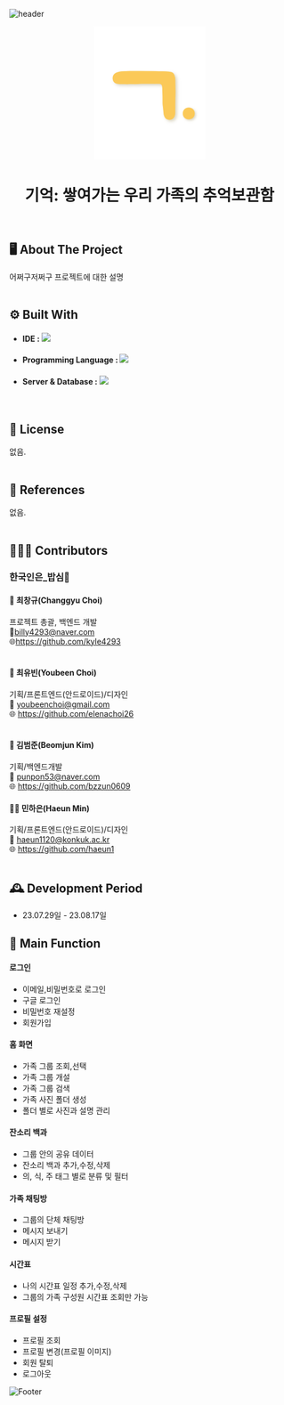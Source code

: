 ![header](https://capsule-render.vercel.app/api?type=waving&color=auto&height=150&section=header&fontSize=60)


<!-- PROJECT LOGO -->
<div align="center">
  <a href="https://github.com/othneildrew/Best-README-Template">
    <img src="logo.png" alt="Logo" width="200" height="240">
  </a>
  <h1 align="center">기억: 쌓여가는 우리 가족의 추억보관함</h1>
</div>


<br/>

## 🖥️ About The Project
어쩌구저쩌구 프로젝트에 대한 설명
<br/>
<br/>



## ⚙️ Built With
- #### **IDE** : <img src="https://img.shields.io/badge/Android Studio-3DDC84?style=flat&logo=Android Studio&logoColor=white"/>
- #### **Programming Language** : <img src="https://img.shields.io/badge/Kotlin-7F52FF?style=flat&logo=Kotlin&logoColor=white"/>
- #### **Server & Database** : <img src="https://img.shields.io/badge/Firebase-FFCA28?style=flat&logo=Firebase&logoColor=white"/>
<br>

## :loudspeaker: License
없음.
<br>
<br>

## :blue_book: References 
없음.
<br>
<br>

## 🧑‍🤝‍🧑 Contributors  
### 한국인은_밥심:rice:
#### 👦 최창규(Changgyu Choi) 
프로젝트 총괄, 백엔드 개발 <br/>
📧billy4293@naver.com <br/>
🌐https://github.com/kyle4293<br/>
<br/>

#### 👧 최유빈(Youbeen Choi)
기획/프론트엔드(안드로이드)/디자인 <br/>
📧 youbeenchoi@gmail.com <br/>
🌐 https://github.com/elenachoi26 <br/>
<br/>

#### 👨 김범준(Beomjun Kim)
기획/백엔드개발 <br/>
📧 punpon53@naver.com <br/>
🌐 https://github.com/bzzun0609 <br/>

#### 👱‍♀️ 민하은(Haeun Min)
기획/프론트엔드(안드로이드)/디자인 <br/>
📧 haeun1120@konkuk.ac.kr <br/>
🌐 https://github.com/haeun1 <br/>
<br/>


## 🕰️ Development Period
* 23.07.29일 - 23.08.17일


## 📌 Main Function
#### 로그인
- 이메일,비밀번호로 로그인
- 구글 로그인
- 비밀번호 재설정
- 회원가입

#### 홈 화면
- 가족 그룹 조회,선택
- 가족 그룹 개설
- 가족 그룹 검색
- 가족 사진 폴더 생성
- 폴더 별로 사진과 설명 관리

#### 잔소리 백과
- 그룹 안의 공유 데이터
- 잔소리 백과 추가,수정,삭제
- 의, 식, 주 태그 별로 분류 및 필터

#### 가족 채팅방
- 그룹의 단체 채팅방
- 메시지 보내기
- 메시지 받기

#### 시간표 
- 나의 시간표 일정 추가,수정,삭제
- 그룹의 가족 구성원 시간표 조회만 가능

#### 프로필 설정
- 프로필 조회
- 프로필 변경(프로필 이미지)
- 회원 탈퇴
- 로그아웃


![Footer](https://capsule-render.vercel.app/api?type=waving&color=auto&height=150&section=footer)
